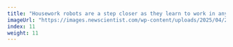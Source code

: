 ```yaml
---
title: "Housework robots are a step closer as they learn to work in any home"
imageUrl: "https://images.newscientist.com/wp-content/uploads/2025/04/25145625/SEI_248786535.jpg?width=788"
index: 11
weight: 11
---
```

